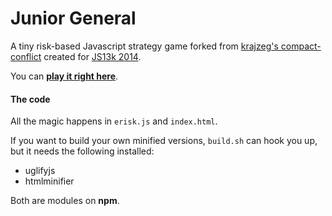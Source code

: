 Junior General
==============

A tiny risk-based Javascript strategy game forked from [krajzeg's compact-conflict](https://github.com/krajzeg/compact-conflict) created for [JS13k 2014](http://js13kgames.com/). 

You can **[play it right here](http://wasyl.eu/games/compact-conflict/play.html)**.

#### The code

All the magic happens in `erisk.js` and `index.html`. 

If you want to build your own minified versions, `build.sh` can hook you up, but it needs the following installed:

* uglifyjs
* htmlminifier

Both are modules on **npm**.
